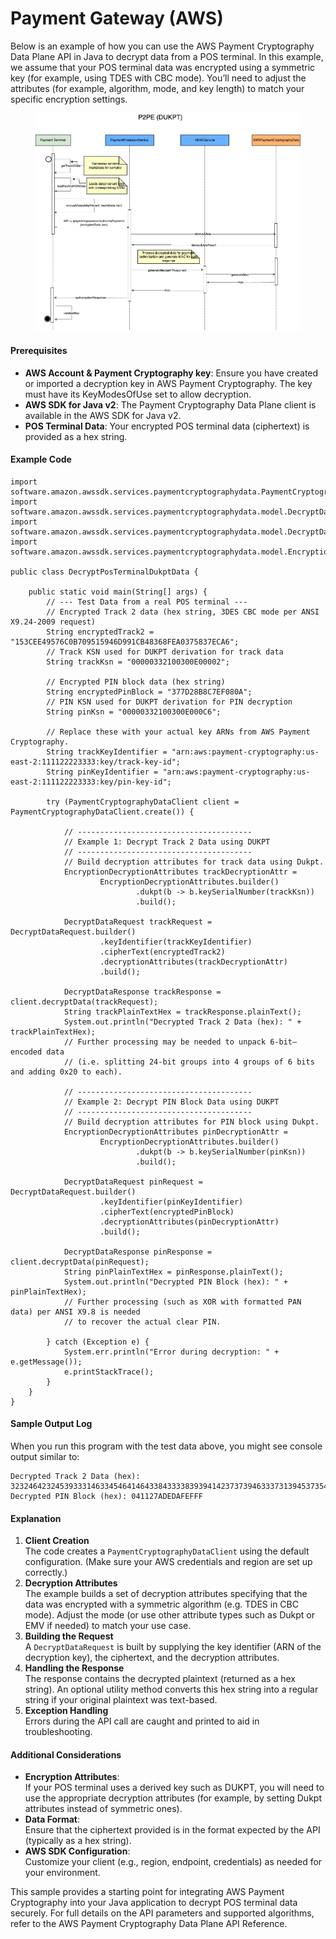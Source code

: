 # Payment Gateway (AWS)

Below is an example of how you can use the AWS Payment Cryptography Data Plane API in Java to decrypt data from a POS terminal. In this example, we assume that your POS terminal data was encrypted using a symmetric key (for example, using TDES with CBC mode). You’ll need to adjust the attributes (for example, algorithm, mode, and key length) to match your specific encryption settings.

<figure><img src=".gitbook/assets/image (1).png" alt=""><figcaption></figcaption></figure>

#### Prerequisites

* **AWS Account & Payment Cryptography key**: Ensure you have created or imported a decryption key in AWS Payment Cryptography. The key must have its KeyModesOfUse set to allow decryption.
* **AWS SDK for Java v2**: The Payment Cryptography Data Plane client is available in the AWS SDK for Java v2.
* **POS Terminal Data**: Your encrypted POS terminal data (ciphertext) is provided as a hex string.

#### Example Code

```
import software.amazon.awssdk.services.paymentcryptographydata.PaymentCryptographyDataClient;
import software.amazon.awssdk.services.paymentcryptographydata.model.DecryptDataRequest;
import software.amazon.awssdk.services.paymentcryptographydata.model.DecryptDataResponse;
import software.amazon.awssdk.services.paymentcryptographydata.model.EncryptionDecryptionAttributes;

public class DecryptPosTerminalDukptData {

    public static void main(String[] args) {
        // --- Test Data from a real POS terminal ---
        // Encrypted Track 2 data (hex string, 3DES CBC mode per ANSI X9.24-2009 request)
        String encryptedTrack2 = "153CEE49576C0B709515946D991CB48368FEA0375837ECA6";
        // Track KSN used for DUKPT derivation for track data
        String trackKsn = "00000332100300E00002";

        // Encrypted PIN block data (hex string)
        String encryptedPinBlock = "377D28B8C7EF080A";
        // PIN KSN used for DUKPT derivation for PIN decryption
        String pinKsn = "00000332100300E000C6";

        // Replace these with your actual key ARNs from AWS Payment Cryptography.
        String trackKeyIdentifier = "arn:aws:payment-cryptography:us-east-2:111122223333:key/track-key-id";
        String pinKeyIdentifier = "arn:aws:payment-cryptography:us-east-2:111122223333:key/pin-key-id";

        try (PaymentCryptographyDataClient client = PaymentCryptographyDataClient.create()) {

            // ---------------------------------------
            // Example 1: Decrypt Track 2 Data using DUKPT
            // ---------------------------------------
            // Build decryption attributes for track data using Dukpt.
            EncryptionDecryptionAttributes trackDecryptionAttr =
                    EncryptionDecryptionAttributes.builder()
                            .dukpt(b -> b.keySerialNumber(trackKsn))
                            .build();

            DecryptDataRequest trackRequest = DecryptDataRequest.builder()
                    .keyIdentifier(trackKeyIdentifier)
                    .cipherText(encryptedTrack2)
                    .decryptionAttributes(trackDecryptionAttr)
                    .build();

            DecryptDataResponse trackResponse = client.decryptData(trackRequest);
            String trackPlainTextHex = trackResponse.plainText();
            System.out.println("Decrypted Track 2 Data (hex): " + trackPlainTextHex);
            // Further processing may be needed to unpack 6-bit–encoded data
            // (i.e. splitting 24-bit groups into 4 groups of 6 bits and adding 0x20 to each).

            // ---------------------------------------
            // Example 2: Decrypt PIN Block Data using DUKPT
            // ---------------------------------------
            // Build decryption attributes for PIN block using Dukpt.
            EncryptionDecryptionAttributes pinDecryptionAttr =
                    EncryptionDecryptionAttributes.builder()
                            .dukpt(b -> b.keySerialNumber(pinKsn))
                            .build();

            DecryptDataRequest pinRequest = DecryptDataRequest.builder()
                    .keyIdentifier(pinKeyIdentifier)
                    .cipherText(encryptedPinBlock)
                    .decryptionAttributes(pinDecryptionAttr)
                    .build();

            DecryptDataResponse pinResponse = client.decryptData(pinRequest);
            String pinPlainTextHex = pinResponse.plainText();
            System.out.println("Decrypted PIN Block (hex): " + pinPlainTextHex);
            // Further processing (such as XOR with formatted PAN data) per ANSI X9.8 is needed
            // to recover the actual clear PIN.

        } catch (Exception e) {
            System.err.println("Error during decryption: " + e.getMessage());
            e.printStackTrace();
        }
    }
}

```



#### Sample Output Log

When you run this program with the test data above, you might see console output similar to:

```
Decrypted Track 2 Data (hex): 323246423245393331463345464146433843333839394142373739463337313945373544333932333635444237343845454137383935363045454237373134443834414237464641354232453136324339424436353634443033444344323430464339443331364341433430313542373832323934333635463930363243413041
Decrypted PIN Block (hex): 041127ADEDAFEFFF
```

#### Explanation

1. **Client Creation**\
   The code creates a `PaymentCryptographyDataClient` using the default configuration. (Make sure your AWS credentials and region are set up correctly.)
2. **Decryption Attributes**\
   The example builds a set of decryption attributes specifying that the data was encrypted with a symmetric algorithm (e.g. TDES in CBC mode). Adjust the mode (or use other attribute types such as Dukpt or EMV if needed) to match your use case.
3. **Building the Request**\
   A `DecryptDataRequest` is built by supplying the key identifier (ARN of the decryption key), the ciphertext, and the decryption attributes.
4. **Handling the Response**\
   The response contains the decrypted plaintext (returned as a hex string). An optional utility method converts this hex string into a regular string if your original plaintext was text-based.
5. **Exception Handling**\
   Errors during the API call are caught and printed to aid in troubleshooting.

#### Additional Considerations

* **Encryption Attributes**:\
  If your POS terminal uses a derived key such as DUKPT, you will need to use the appropriate decryption attributes (for example, by setting Dukpt attributes instead of symmetric ones).
* **Data Format**:\
  Ensure that the ciphertext provided is in the format expected by the API (typically as a hex string).
* **AWS SDK Configuration**:\
  Customize your client (e.g., region, endpoint, credentials) as needed for your environment.

This sample provides a starting point for integrating AWS Payment Cryptography into your Java application to decrypt POS terminal data securely. For full details on the API parameters and supported algorithms, refer to the AWS Payment Cryptography Data Plane API Reference.
